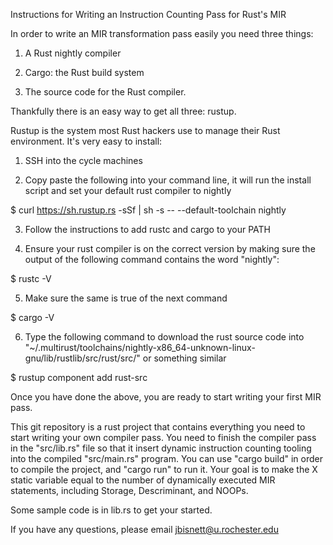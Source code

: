 Instructions for Writing an Instruction Counting Pass for Rust's MIR

In order to write an MIR transformation pass easily you need three things:

1. A Rust nightly compiler

2. Cargo: the Rust build system

3. The source code for the Rust compiler.

Thankfully there is an easy way to get all three: rustup.

Rustup is the system most Rust hackers use to manage their Rust environment. It's very easy to install:

1. SSH into the cycle machines

2. Copy paste the following into your command line, it will run the install script and set your default rust compiler to nightly

$ curl https://sh.rustup.rs -sSf | sh -s -- --default-toolchain nightly

3. Follow the instructions to add rustc and cargo to your PATH

4. Ensure your rust compiler is on the correct version by making sure the output of the following command contains the word "nightly":

$ rustc -V

5. Make sure the same is true of the next command

$ cargo -V

6. Type the following command to download the rust source code into "~/.multirust/toolchains/nightly-x86_64-unknown-linux-gnu/lib/rustlib/src/rust/src/" or something similar

$ rustup component add rust-src

Once you have done the above, you are ready to start writing your first MIR pass. 

This git repository is a rust project that contains everything you need to start writing your own compiler pass.
You need to finish the compiler pass in the "src/lib.rs" file so that it insert dynamic instruction counting tooling into the compiled "src/main.rs" program.
You can use "cargo build" in order to compile the project, and "cargo run" to run it. Your goal is to make the X static variable equal to the number of dynamically executed MIR statements, including Storage, Descriminant, and NOOPs.

Some sample code is in lib.rs to get your started.

If you have any questions, please email jbisnett@u.rochester.edu

